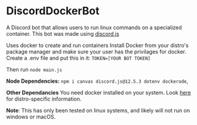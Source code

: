 # DiscordDockerBot
A Discord bot that allows users to run linux commands on a specialized container. 
This bot was made using [discord.js](https://discord.js.org)

Uses docker to create and run containers
Install Docker from your distro's package manager and make sure your user has the privilages for docker.
Create a .env file and put this in it:
```TOKEN=[YOUR BOT TOKEN]```

Then run `node main.js`


**Node Dependencies:**
`npm i canvas discord.js@12.5.3 dotenv dockerode`,

**Other Dependancies**
You need docker installed on your system. Look [here](https://docs.docker.com/get-docker/) for distro-specific information.

**Note**: This has only been tested on linux systems, and likely will not run on windows or macOS.
